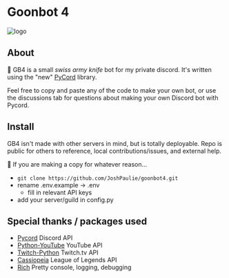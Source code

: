 # Goonbot 4

![logo](https://media.discordapp.net/attachments/787711120026501152/933826376207847504/IMG_0355.png)

## About

🧰 GB4 is a small *swiss army knife* bot for my private discord. It's written using the "new" [PyCord]("https://github.com/Pycord-Development/pycord") library.

Feel free to copy and paste any of the code to make your own bot, or use the discussions tab for questions about making your own Discord bot with Pycord.

## Install

GB4 isn't made with other servers in mind, but is totally deployable. Repo is public for others to reference, local contributions/issues, and external help.

📂 If you are making a copy for whatever reason...
* `git clone https://github.com/JoshPaulie/goonbot4.git`
* rename .env.example -> .env
  * fill in relevant API keys
* add your server/guild in config.py

## Special thanks / packages used 
- [Pycord](https://github.com/Pycord-Development/pycord) Discord API
- [Python-YouTube](https://github.com/sns-sdks/python-youtube) YouTube API
- [Twitch-Python](https://github.com/PetterKraabol/Twitch-Python) Twitch.tv API
- [Cassiopeia](https://github.com/meraki-analytics/cassiopeia) League of Legends API
- [Rich](https://github.com/Textualize/rich) Pretty console, logging, debugging
